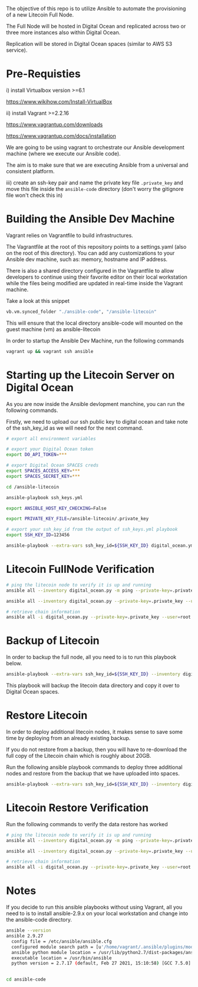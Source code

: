 The objective of this repo is to utilize Ansible to automate the provisioning of a new Litecoin Full Node.

The Full Node will be hosted in Digital Ocean and replicated across two or three more instances also within Digital Ocean.

Replication will be stored in Digital Ocean spaces (similar to AWS S3 service).

# Pre-Requisties 

i) install Virtualbox version >=6.1

https://www.wikihow.com/Install-VirtualBox

ii) install Vagrant >=2.2.16

https://www.vagrantup.com/downloads

https://www.vagrantup.com/docs/installation

We are going to be using vagrant to orchestrate our Ansible development machine (where we execute our Ansible code).

The aim is to make sure that we are executing Ansible from a universal and consistent platform. 

iii) create an ssh-key pair and name the private key file ```.private_key``` and move this file inside the ```ansible-code``` directory (don't worry the gitignore file won't check this in)


# Building the Ansible Dev Machine

Vagrant relies on Vagrantfile to build infrastructures.

The Vagrantfile at the root of this repository points to a settings.yaml (also on the root of this directory). 
You can add any customizations to your Ansible dev machine, such as: memory, hostname and IP address.

There is also a shared directory configured in the Vagrantfile to allow developers to continue using their favorite editor on their local workstation while the files being modified are updated in real-time inside the Vagrant machine. 

Take a look at this snippet 

```bash
vb.vm.synced_folder "./ansible-code", "/ansible-litecoin"
``` 

This will ensure that the local directory ansible-code will mounted on the guest machine (vm) as ansible-litecoin

In order to startup the Ansible Dev Machine, run the following commands 

```bash
vagrant up && vagrant ssh ansible
``` 

# Starting up the Litecoin Server on Digital Ocean
As you are now inside the Ansible devlopment manchine, you can run the following commands.

Firstly, we need to upload our ssh public key to digital ocean and take note of the ssh_key_id as we will need for the next command.

```bash
# export all environment variables 

# export your Digital Ocean token
export DO_API_TOKEN=***

# export Digital Ocean SPACES creds
export SPACES_ACCESS_KEY=***
export SPACES_SECRET_KEY=***
```

```bash
cd /ansible-litecoin

ansible-playbook ssh_keys.yml
```


```bash
export ANSIBLE_HOST_KEY_CHECKING=False

export PRIVATE_KEY_FILE=/ansible-litecoin/.private_key

# export your ssh_key_id from the output of ssh_keys.yml playbook
export SSH_KEY_ID=123456 

ansible-playbook --extra-vars ssh_key_id=${SSH_KEY_ID} digital_ocean.yml
``` 

# Litecoin FullNode Verification
```bash
# ping the litecoin node to verify it is up and running 
ansible all --inventory digital_ocean.py -m ping --private-key=.private_key --user=root
```

```bash
ansible all --inventory digital_ocean.py --private-key=.private_key --user=root -a "litecoin-cli getinfo"
``` 

```bash
# retrieve chain information
ansible all -i digital_ocean.py --private-key=.private_key --user=root -a "litecoin-cli getblockchaininfo"
``` 

# Backup of Litecoin
In order to backup the full node, all you need to is to run this playbook below.


```bash
ansible-playbook --extra-vars ssh_key_id=${SSH_KEY_ID} --inventory digital_ocean.py backup_litecoin.yml
```

This playbook will backup the litecoin data directory and copy it over to Digital Ocean spaces.


# Restore Litecoin
In order to deploy additional litecoin nodes, it makes sense to save some time by deploying from an already existing backup.

If you do not restore from a backup, then you will have to re-download the full copy of the Litecoin chain which is roughly about 20GB.

Run the following ansible playbook commands to deploy three additional nodes and restore from the backup that we have uploaded into spaces.

```bash
ansible-playbook --extra-vars ssh_key_id=${SSH_KEY_ID} --inventory digital_ocean.py restore_litecoin.yml
```

# Litecoin Restore Verification
Run the following commands to verify the data restore has worked
```bash
# ping the litecoin node to verify it is up and running 
ansible all --inventory digital_ocean.py -m ping --private-key=.private_key --user=root --limit=litecoin-restore
```

```bash
ansible all --inventory digital_ocean.py --private-key=.private_key --user=root --limit=litecoin-restore -a "litecoin-cli getinfo"
``` 

```bash
# retrieve chain information
ansible all -i digital_ocean.py --private-key=.private_key --user=root  --limit=litecoin-restore -a "litecoin-cli getblockchaininfo"
``` 

# Notes
If you decide to run this ansible playbooks without using Vagrant, all you need to is to install ansible-2.9.x on your local workstation and change into the ansible-code directory.

```bash
ansible --version
ansible 2.9.27
  config file = /etc/ansible/ansible.cfg
  configured module search path = [u'/home/vagrant/.ansible/plugins/modules', u'/usr/share/ansible/plugins/modules']
  ansible python module location = /usr/lib/python2.7/dist-packages/ansible
  executable location = /usr/bin/ansible
  python version = 2.7.17 (default, Feb 27 2021, 15:10:58) [GCC 7.5.0]
  

cd ansible-code
```